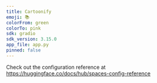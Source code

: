 ```yaml
---
title: Cartoonify
emoji: 📚
colorFrom: green
colorTo: pink
sdk: gradio
sdk_version: 3.15.0
app_file: app.py
pinned: false
---
```


Check out the configuration reference at https://huggingface.co/docs/hub/spaces-config-reference
